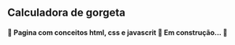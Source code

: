 ## Calculadora de gorgeta

<h4> 
	🚧  Pagina com conceitos html, css e javascrit 🚀 Em construção...  🚧
</h4>